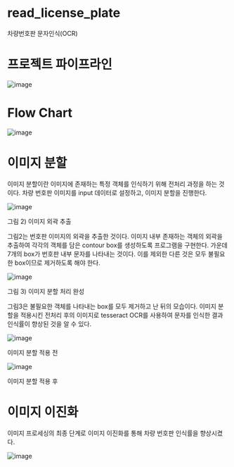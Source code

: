 # read_license_plate
 차량번호판 문자인식(OCR)

# 프로젝트 파이프라인
![image](https://user-images.githubusercontent.com/45943080/103255894-70d48a80-49ce-11eb-973a-179989419c62.png)


# Flow Chart
![image](https://user-images.githubusercontent.com/45943080/103255941-9feafc00-49ce-11eb-99a5-c6110bc1b269.png)


# 이미지 분할
이미지 분할이란 이미지에 존재하는 특정 객체를 인식하기 위해 전처리 과정을 하는 것이다. 
차량 번호판 이미지를 input 데이터로 설정하고, 이미지 분할을 진행한다.


![image](https://user-images.githubusercontent.com/45943080/103255967-c27d1500-49ce-11eb-9da6-58bcbc41bf83.png)


그림 2) 이미지 외곽 추출


그림2는 번호판 이미지의 외곽을 추출한 것이다. 
이미지 내부 존재하는 객체의 외곽을 추출하여 각각의 객체를 담은 contour box를 생성하도록 프로그램을 구현한다. 
가운데 7개의 box가 번호판 내부 문자를 나타내는 것이다. 이를 제외한 다른 것은 모두 불필요한 box이므로 제거하도록 해야 한다.


![image](https://user-images.githubusercontent.com/45943080/103256013-f35d4a00-49ce-11eb-81ac-b1d5a4979026.png)


그림 3) 이미지 분할 처리 완성


그림3은 불필요한 객체를 나타내는 box를 모두 제거하고 난 뒤의 모습이다. 
이미지 분할을 적용시킨 전처리 후의 이미지로 tesseract OCR를 사용하여 문자를 인식한 결과 인식률이 향상된 것을 알 수 있다. 

![image](https://user-images.githubusercontent.com/45943080/103256045-11c34580-49cf-11eb-8962-f42f65a6f8a4.png)


이미지 분할 적용 전

![image](https://user-images.githubusercontent.com/45943080/103256060-1ab41700-49cf-11eb-9295-8163a859d712.png)


이미지 분할 적용 후


# 이미지 이진화


이미지 프로세싱의 최종 단계로 이미지 이진화를 통해 차량 번호판  인식률을 향상시켰다.

![image](https://user-images.githubusercontent.com/45943080/103727323-59288200-501e-11eb-9ea3-924d3a511008.png)

